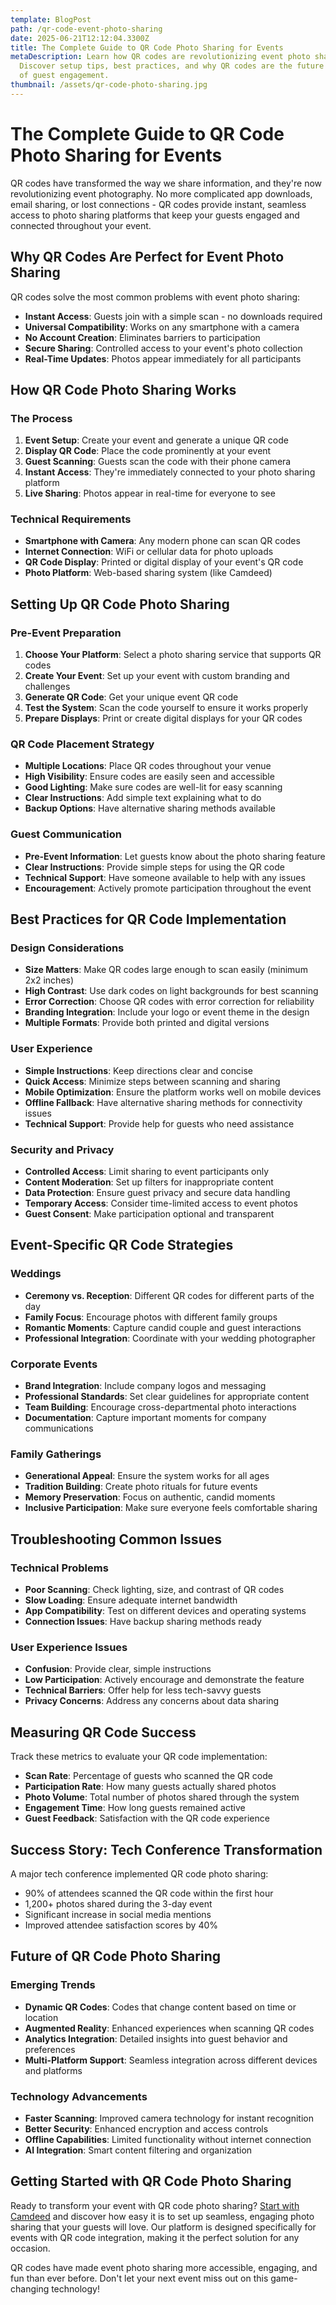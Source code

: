 ```yaml
---
template: BlogPost
path: /qr-code-event-photo-sharing
date: 2025-06-21T12:12:04.3300Z
title: The Complete Guide to QR Code Photo Sharing for Events
metaDescription: Learn how QR codes are revolutionizing event photo sharing.
  Discover setup tips, best practices, and why QR codes are the future
  of guest engagement.
thumbnail: /assets/qr-code-photo-sharing.jpg
---
```


# The Complete Guide to QR Code Photo Sharing for Events

QR codes have transformed the way we share information, and they're now revolutionizing event photography. No more complicated app downloads, email sharing, or lost connections - QR codes provide instant, seamless access to photo sharing platforms that keep your guests engaged and connected throughout your event.

## Why QR Codes Are Perfect for Event Photo Sharing

QR codes solve the most common problems with event photo sharing:
- **Instant Access**: Guests join with a simple scan - no downloads required
- **Universal Compatibility**: Works on any smartphone with a camera
- **No Account Creation**: Eliminates barriers to participation
- **Secure Sharing**: Controlled access to your event's photo collection
- **Real-Time Updates**: Photos appear immediately for all participants

## How QR Code Photo Sharing Works

### The Process
1. **Event Setup**: Create your event and generate a unique QR code
2. **Display QR Code**: Place the code prominently at your event
3. **Guest Scanning**: Guests scan the code with their phone camera
4. **Instant Access**: They're immediately connected to your photo sharing platform
5. **Live Sharing**: Photos appear in real-time for everyone to see

### Technical Requirements
- **Smartphone with Camera**: Any modern phone can scan QR codes
- **Internet Connection**: WiFi or cellular data for photo uploads
- **QR Code Display**: Printed or digital display of your event's QR code
- **Photo Platform**: Web-based sharing system (like Camdeed)

## Setting Up QR Code Photo Sharing

### Pre-Event Preparation
1. **Choose Your Platform**: Select a photo sharing service that supports QR codes
2. **Create Your Event**: Set up your event with custom branding and challenges
3. **Generate QR Code**: Get your unique event QR code
4. **Test the System**: Scan the code yourself to ensure it works properly
5. **Prepare Displays**: Print or create digital displays for your QR codes

### QR Code Placement Strategy
- **Multiple Locations**: Place QR codes throughout your venue
- **High Visibility**: Ensure codes are easily seen and accessible
- **Good Lighting**: Make sure codes are well-lit for easy scanning
- **Clear Instructions**: Add simple text explaining what to do
- **Backup Options**: Have alternative sharing methods available

### Guest Communication
- **Pre-Event Information**: Let guests know about the photo sharing feature
- **Clear Instructions**: Provide simple steps for using the QR code
- **Technical Support**: Have someone available to help with any issues
- **Encouragement**: Actively promote participation throughout the event

## Best Practices for QR Code Implementation

### Design Considerations
- **Size Matters**: Make QR codes large enough to scan easily (minimum 2x2 inches)
- **High Contrast**: Use dark codes on light backgrounds for best scanning
- **Error Correction**: Choose QR codes with error correction for reliability
- **Branding Integration**: Include your logo or event theme in the design
- **Multiple Formats**: Provide both printed and digital versions

### User Experience
- **Simple Instructions**: Keep directions clear and concise
- **Quick Access**: Minimize steps between scanning and sharing
- **Mobile Optimization**: Ensure the platform works well on mobile devices
- **Offline Fallback**: Have alternative sharing methods for connectivity issues
- **Technical Support**: Provide help for guests who need assistance

### Security and Privacy
- **Controlled Access**: Limit sharing to event participants only
- **Content Moderation**: Set up filters for inappropriate content
- **Data Protection**: Ensure guest privacy and secure data handling
- **Temporary Access**: Consider time-limited access to event photos
- **Guest Consent**: Make participation optional and transparent

## Event-Specific QR Code Strategies

### Weddings
- **Ceremony vs. Reception**: Different QR codes for different parts of the day
- **Family Focus**: Encourage photos with different family groups
- **Romantic Moments**: Capture candid couple and guest interactions
- **Professional Integration**: Coordinate with your wedding photographer

### Corporate Events
- **Brand Integration**: Include company logos and messaging
- **Professional Standards**: Set clear guidelines for appropriate content
- **Team Building**: Encourage cross-departmental photo interactions
- **Documentation**: Capture important moments for company communications

### Family Gatherings
- **Generational Appeal**: Ensure the system works for all ages
- **Tradition Building**: Create photo rituals for future events
- **Memory Preservation**: Focus on authentic, candid moments
- **Inclusive Participation**: Make sure everyone feels comfortable sharing

## Troubleshooting Common Issues

### Technical Problems
- **Poor Scanning**: Check lighting, size, and contrast of QR codes
- **Slow Loading**: Ensure adequate internet bandwidth
- **App Compatibility**: Test on different devices and operating systems
- **Connection Issues**: Have backup sharing methods ready

### User Experience Issues
- **Confusion**: Provide clear, simple instructions
- **Low Participation**: Actively encourage and demonstrate the feature
- **Technical Barriers**: Offer help for less tech-savvy guests
- **Privacy Concerns**: Address any concerns about data sharing

## Measuring QR Code Success

Track these metrics to evaluate your QR code implementation:
- **Scan Rate**: Percentage of guests who scanned the QR code
- **Participation Rate**: How many guests actually shared photos
- **Photo Volume**: Total number of photos shared through the system
- **Engagement Time**: How long guests remained active
- **Guest Feedback**: Satisfaction with the QR code experience

## Success Story: Tech Conference Transformation

A major tech conference implemented QR code photo sharing:
- 90% of attendees scanned the QR code within the first hour
- 1,200+ photos shared during the 3-day event
- Significant increase in social media mentions
- Improved attendee satisfaction scores by 40%

## Future of QR Code Photo Sharing

### Emerging Trends
- **Dynamic QR Codes**: Codes that change content based on time or location
- **Augmented Reality**: Enhanced experiences when scanning QR codes
- **Analytics Integration**: Detailed insights into guest behavior and preferences
- **Multi-Platform Support**: Seamless integration across different devices and platforms

### Technology Advancements
- **Faster Scanning**: Improved camera technology for instant recognition
- **Better Security**: Enhanced encryption and access controls
- **Offline Capabilities**: Limited functionality without internet connection
- **AI Integration**: Smart content filtering and organization

## Getting Started with QR Code Photo Sharing

Ready to transform your event with QR code photo sharing? [Start with Camdeed](https://www.camdeed.com) and discover how easy it is to set up seamless, engaging photo sharing that your guests will love. Our platform is designed specifically for events with QR code integration, making it the perfect solution for any occasion.

QR codes have made event photo sharing more accessible, engaging, and fun than ever before. Don't let your next event miss out on this game-changing technology! 